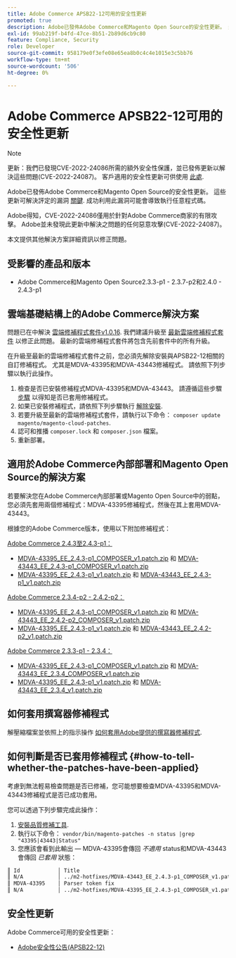 ```yaml
---
title: Adobe Commerce APSB22-12可用的安全性更新
promoted: true
description: Adobe已發佈Adobe Commerce和Magento Open Source的安全性更新。 這些更新可解決嚴重等級的弱點。 成功利用此漏洞可能會導致執行任意程式碼。
exl-id: 99ab219f-b4fd-47ce-8b51-2b89d6cb9c80
feature: Compliance, Security
role: Developer
source-git-commit: 958179e0f3efe08e65ea8b0c4c4e1015e3c5bb76
workflow-type: tm+mt
source-wordcount: '506'
ht-degree: 0%

---
```


# Adobe Commerce APSB22-12可用的安全性更新

>[!NOTE]
>
>更新：我們已發現CVE-2022-24086所需的額外安全性保護，並已發佈更新以解決這些問題(CVE-2022-24087)。 客戶適用的安全性更新可供使用 [此處](https://helpx.adobe.com/security/products/magento/apsb22-12.html).


Adobe已發佈Adobe Commerce和Magento Open Source的安全性更新。 這些更新可解決評定的漏洞 [關鍵](https://helpx.adobe.com/security/severity-ratings.html). 成功利用此漏洞可能會導致執行任意程式碼。

Adobe得知，CVE-2022-24086僅用於針對Adobe Commerce商家的有限攻擊。 Adobe並未發現此更新中解決之問題的任何惡意攻擊(CVE-2022-24087)。

本文提供其他解決方案詳細資訊以修正問題。

## 受影響的產品和版本

* Adobe Commerce和Magento Open Source2.3.3-p1 - 2.3.7-p2和2.4.0 - 2.4.3-p1

## 雲端基礎結構上的Adobe Commerce解決方案

問題已在中解決 [雲端修補程式套件v1.0.16](https://devdocs.magento.com/cloud/release-notes/mcp-release-notes.html?itm_source=devdocs&amp;itm_medium=search_page&amp;itm_campaign=federated_search&amp;itm_term=v1.0.16#v1016). 我們建議升級至 [最新雲端修補程式套件](https://devdocs.magento.com/cloud/release-notes/mcp-release-notes.html?itm_source=devdocs&amp;itm_medium=search_page&amp;itm_campaign=federated_search&amp;itm_term=v1.0.16#latest) 以修正此問題。 最新的雲端修補程式套件將包含先前套件中的所有升級。

在升級至最新的雲端修補程式套件之前，您必須先解除安裝與APSB22-12相關的自訂修補程式。 尤其是MDVA-43395和MDVA-43443修補程式。 請依照下列步驟以執行此操作。

1. 檢查是否已安裝修補程式MDVA-43395和MDVA-43443。 請遵循這些步驟 [步驟](#how-to-tell-whether-the-patches-have-been-applied) 以得知是否已套用修補程式。
1. 如果已安裝修補程式，請依照下列步驟執行 [解除安裝](https://devdocs.magento.com/cloud/project/project-patch.html?itm_source=devdocs&amp;itm_medium=search_page&amp;itm_campaign=federated_search&amp;itm_term=uninstall%20patch#revert-a-custom-patch).
1. 若要升級至最新的雲端修補程式套件，請執行以下命令： `composer update magento/magento-cloud-patches`.
1. 認可和推播 `composer.lock` 和 `composer.json` 檔案。
1. 重新部署。

## 適用於Adobe Commerce內部部署和Magento Open Source的解決方案

若要解決您在Adobe Commerce內部部署或Magento Open Source中的弱點，您必須先套用兩個修補程式：MDVA-43395修補程式，然後在其上套用MDVA-43443。

根據您的Adobe Commerce版本，使用以下附加修補程式：

<u>Adobe Commerce 2.4.3至2.4.3-p1：</u>

* [MDVA-43395_EE_2.4.3-p1_COMPOSER_v1.patch.zip](assets/MDVA-43395_EE_2.4.3-p1_COMPOSER_v1.patch.zip) 和 [MDVA-43443_EE_2.4.3-p1_COMPOSER_v1.patch.zip](assets/MDVA-43443_EE_2.4.3-p1_COMPOSER_v1.patch.zip)
* [MDVA-43395_EE_2.4.3-p1_v1.patch.zip](assets/MDVA-43395_EE_2.4.3-p1_v1.patch.zip) 和 [MDVA-43443_EE_2.4.3-p1_v1.patch.zip](assets/MDVA-43443_EE_2.4.3-p1_v1.patch.zip)

<u>Adobe Commerce 2.3.4-p2 - 2.4.2-p2：</u>

* [MDVA-43395_EE_2.4.3-p1_COMPOSER_v1.patch.zip](assets/MDVA-43395_EE_2.4.3-p1_COMPOSER_v1.patch.zip) 和 [MDVA-43443_EE_2.4.2-p2_COMPOSER_v1.patch.zip](assets/MDVA-43443_EE_2.4.2-p2_COMPOSER_v1.patch.zip)
* [MDVA-43395_EE_2.4.3-p1_v1.patch.zip](assets/MDVA-43395_EE_2.4.3-p1_v1.patch.zip) 和 [MDVA-43443_EE_2.4.2-p2_v1.patch.zip](assets/MDVA-43443_EE_2.4.2-p2_v1.patch.zip)

<u>Adobe Commerce 2.3.3-p1 - 2.3.4：</u>

* [MDVA-43395_EE_2.4.3-p1_COMPOSER_v1.patch.zip](assets/MDVA-43395_EE_2.4.3-p1_COMPOSER_v1.patch.zip) 和 [MDVA-43443_EE_2.3.4_COMPOSER_v1.patch.zip](assets/MDVA-43443_EE_2.3.4_COMPOSER_v1.patch.zip)
* [MDVA-43395_EE_2.4.3-p1_v1.patch.zip](assets/MDVA-43395_EE_2.4.3-p1_v1.patch.zip) 和 [MDVA-43443_EE_2.3.4_v1.patch.zip](assets/MDVA-43443_EE_2.3.4_v1.patch.zip)

## 如何套用撰寫器修補程式

解壓縮檔案並依照上的指示操作 [如何套用Adobe提供的撰寫器修補程式](/help/how-to/general/how-to-apply-a-composer-patch-provided-by-magento.md).


## 如何判斷是否已套用修補程式 {#how-to-tell-whether-the-patches-have-been-applied}

考慮到無法輕易檢查問題是否已修補，您可能想要檢查MDVA-43395和MDVA-43443修補程式是否已成功套用。

您可以透過下列步驟完成此操作：

1. [安裝品質修補工具](https://devdocs.magento.com/quality-patches/usage.html).
1. 執行以下命令： `vendor/bin/magento-patches -n status |grep "43395|43443|Status"`
1. 您應該會看到此輸出 — MDVA-43395會傳回 *不適用* status和MDVA-43443會傳回 *已套用* 狀態：

```bash
║ Id            │ Title                                                        │ Category        │ Origin                 │ Status      │ Details                                          ║
║ N/A           │ ../m2-hotfixes/MDVA-43443_EE_2.4.3-p1_COMPOSER_v1.patch      │ Other           │ Local                  │ Applied     │ Patch type: Custom                               ║
║ MDVA-43395    │ Parser token fix                                             │ Other           │ Adobe Commerce Support │ N/A         │ Patch type: Required                             ║
║ N/A           │ ../m2-hotfixes/MDVA-43395_EE_2.4.3-p1_COMPOSER_v1.patch      │ Other           │ Local                  │ N/A         │ Patch type: Custom                               ║
```

## 安全性更新

Adobe Commerce可用的安全性更新：

* [Adobe安全性公告(APSB22-12)](https://helpx.adobe.com/security/products/magento/apsb22-12.html)
